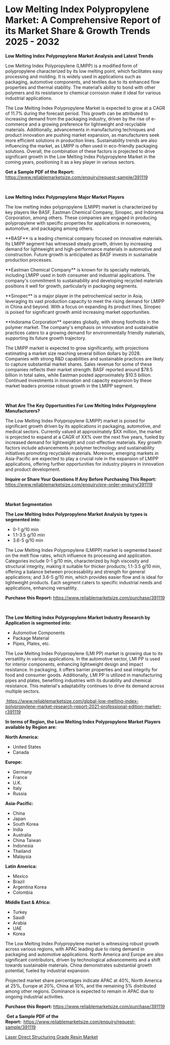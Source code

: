 <p><h1>Low Melting Index Polypropylene Market: A Comprehensive Report of its Market Share & Growth Trends 2025 - 2032</h1></p><p><strong>Low Melting Index Polypropylene Market Analysis and Latest Trends</strong></p>
<p><p>Low Melting Index Polypropylene (LMIPP) is a modified form of polypropylene characterized by its low melting point, which facilitates easy processing and molding. It is widely used in applications such as packaging, automotive components, and textiles due to its enhanced flow properties and thermal stability. The material’s ability to bond with other polymers and its resistance to chemical corrosion make it ideal for various industrial applications.</p><p>The Low Melting Index Polypropylene Market is expected to grow at a CAGR of 11.7% during the forecast period. This growth can be attributed to increasing demand from the packaging industry, driven by the rise of e-commerce and a growing preference for lightweight and recyclable materials. Additionally, advancements in manufacturing techniques and product innovation are pushing market expansion, as manufacturers seek more efficient solutions in production lines. Sustainability trends are also influencing the market, as LMIPP is often used in eco-friendly packaging solutions. Overall, the combination of these factors is projected to drive significant growth in the Low Melting Index Polypropylene Market in the coming years, positioning it as a key player in various sectors.</p></p>
<p><strong>Get a Sample PDF of the Report:&nbsp;</strong> <a href="https://www.reliablemarketsize.com/enquiry/request-sample/391119?utm_campaign=1833&utm_medium=2&utm_source=Github&utm_content=ia&utm_term=16012025&utm_id=low-melting-index-polypropylene">https://www.reliablemarketsize.com/enquiry/request-sample/391119</a></p>
<p>&nbsp;</p>
<p><strong>Low Melting Index Polypropylene Major Market Players</strong></p>
<p><p>The low melting index polypropylene (LMIPP) market is characterized by key players like BASF, Eastman Chemical Company, Sinopec, and Indorama Corporation, among others. These companies are engaged in producing polypropylene with specific properties for applications in nonwovens, automotive, and packaging among others.</p><p>**BASF** is a leading chemical company focused on innovative materials. Its LMIPP segment has witnessed steady growth, driven by increasing demand for lightweight and high-performance materials in automotive and construction. Future growth is anticipated as BASF invests in sustainable production processes.</p><p>**Eastman Chemical Company** is known for its specialty materials, including LMIPP used in both consumer and industrial applications. The company's commitment to sustainability and developing recycled materials positions it well for growth, particularly in packaging segments.</p><p>**Sinopec** is a major player in the petrochemical sector in Asia, leveraging its vast production capacity to meet the rising demand for LMIPP in China and beyond. With a focus on expanding its product lines, Sinopec is poised for significant growth amid increasing market opportunities.</p><p>**Indorama Corporation** operates globally, with strong footholds in the polymer market. The company's emphasis on innovation and sustainable practices caters to a growing demand for environmentally friendly materials, supporting its future growth trajectory.</p><p>The LMIPP market is expected to grow significantly, with projections estimating a market size reaching several billion dollars by 2028. Companies with strong R&D capabilities and sustainable practices are likely to capture substantial market shares. Sales revenue for some of these companies reflects their market strength: BASF reported around $78.5 billion in total sales, while Eastman posted approximately $10.5 billion. Continued investments in innovation and capacity expansion by these market leaders promise robust growth in the LMIPP segment.</p></p>
<p>&nbsp;</p>
<p><strong>What Are The Key Opportunities For Low Melting Index Polypropylene Manufacturers?</strong></p>
<p><p>The Low Melting Index Polypropylene (LMIPP) market is poised for significant growth driven by its applications in packaging, automotive, and medical sectors. Currently valued at approximately $XX million, the market is projected to expand at a CAGR of XX% over the next five years, fueled by increased demand for lightweight and cost-effective materials. Key growth factors include advancements in polymer technology and sustainability initiatives promoting recyclable materials. Moreover, emerging markets in Asia-Pacific are expected to play a crucial role in the expansion of LMIPP applications, offering further opportunities for industry players in innovation and product development.</p></p>
<p><strong>Inquire or Share Your Questions If Any Before Purchasing This Report:</strong> <a href="https://www.reliablemarketsize.com/enquiry/pre-order-enquiry/391119?utm_campaign=1833&utm_medium=2&utm_source=Github&utm_content=ia&utm_term=16012025&utm_id=low-melting-index-polypropylene">https://www.reliablemarketsize.com/enquiry/pre-order-enquiry/391119</a></p>
<p>&nbsp;</p>
<p><strong>Market Segmentation</strong></p>
<p><strong>The Low Melting Index Polypropylene Market Analysis by types is segmented into:</strong></p>
<p><ul><li>0-1 g/10 min</li><li>1.1-3.5 g/10 min</li><li>3.6-5 g/10 min</li></ul></p>
<p><p>The Low Melting Index Polypropylene (LMIPP) market is segmented based on the melt flow rates, which influence its processing and application. Categories include 0-1 g/10 min, characterized by high viscosity and structural integrity, making it suitable for thicker products; 1.1-3.5 g/10 min, offering a balance between processability and strength for general applications; and 3.6-5 g/10 min, which provides easier flow and is ideal for lightweight products. Each segment caters to specific industrial needs and applications, enhancing versatility.</p></p>
<p><strong>Purchase this Report:&nbsp;</strong><a href="https://www.reliablemarketsize.com/purchase/391119?utm_campaign=1833&utm_medium=2&utm_source=Github&utm_content=ia&utm_term=16012025&utm_id=low-melting-index-polypropylene">https://www.reliablemarketsize.com/purchase/391119</a></p>
<p>&nbsp;</p>
<p><strong>The Low Melting Index Polypropylene Market Industry Research by Application is segmented into:</strong></p>
<p><ul><li>Automotive Components</li><li>Package Material</li><li>Pipes, Plates, etc.</li></ul></p>
<p><p>The Low Melting Index Polypropylene (LMI PP) market is growing due to its versatility in various applications. In the automotive sector, LMI PP is used for interior components, enhancing lightweight design and impact resistance. In packaging, it offers barrier properties and seal integrity for food and consumer goods. Additionally, LMI PP is utilized in manufacturing pipes and plates, benefiting industries with its durability and chemical resistance. This material's adaptability continues to drive its demand across multiple sectors.</p></p>
<p><a href="https://www.reliablemarketsize.com/global-low-melting-index-polypropylene-market-research-report-2021-professional-edition-market-r391119?utm_campaign=1833&utm_medium=2&utm_source=Github&utm_content=ia&utm_term=16012025&utm_id=low-melting-index-polypropylene">&nbsp;https://www.reliablemarketsize.com/global-low-melting-index-polypropylene-market-research-report-2021-professional-edition-market-r391119</a></p>
<p><strong>In terms of Region, the Low Melting Index Polypropylene Market Players available by Region are:</strong></p>
<p>
    <p> <strong> North America: </strong>
        <ul>
            <li>United States</li>
            <li>Canada</li>
        </ul>
        </p> 
    <p> <strong> Europe: </strong>
        <ul>
            <li>Germany</li>
            <li>France</li>
            <li>U.K.</li>
            <li>Italy</li>
            <li>Russia</li>
        </ul>
        </p> 
    <p> <strong> Asia-Pacific: </strong>
        <ul>
            <li>China</li>
            <li>Japan</li>
            <li>South Korea</li>
            <li>India</li>
            <li>Australia</li>
            <li>China Taiwan</li>
            <li>Indonesia</li>
            <li>Thailand</li>
            <li>Malaysia</li>
        </ul>
        </p> 
    <p> <strong> Latin America: </strong>
        <ul>
            <li>Mexico</li>
            <li>Brazil</li>
            <li>Argentina Korea</li>
            <li>Colombia</li>
        </ul>
        </p> 
    <p> <strong> Middle East & Africa: </strong>
        <ul>
            <li>Turkey</li>
            <li>Saudi</li>
            <li>Arabia</li>
            <li>UAE</li>
            <li>Korea</li>
        </ul>
    </p>
    </p>
<p><p>The Low Melting Index Polypropylene market is witnessing robust growth across various regions, with APAC leading due to rising demand in packaging and automotive applications. North America and Europe are also significant contributors, driven by technological advancements and a shift towards sustainable materials. China demonstrates substantial growth potential, fueled by industrial expansion. </p><p>Projected market share percentages indicate APAC at 40%, North America at 25%, Europe at 20%, China at 10%, and the remaining 5% distributed among other regions. Dominance is expected to remain in APAC due to ongoing industrial activities.</p></p>
<p><strong>Purchase this Report: </strong><a href="https://www.reliablemarketsize.com/purchase/391119?utm_campaign=1833&utm_medium=2&utm_source=Github&utm_content=ia&utm_term=16012025&utm_id=low-melting-index-polypropylene">https://www.reliablemarketsize.com/purchase/391119</a></p>
<p>&nbsp;<strong>Get a Sample PDF of the Report:&nbsp;&nbsp;</strong><a href="https://www.reliablemarketsize.com/enquiry/request-sample/391119?utm_campaign=1833&utm_medium=2&utm_source=Github&utm_content=ia&utm_term=16012025&utm_id=low-melting-index-polypropylene">https://www.reliablemarketsize.com/enquiry/request-sample/391119</a></p>
<p><strong></strong></p>
<p><p><a href="https://github.com/FassouRP/Market-Research-Report-List-6/blob/main/laser-direct-structuring-grade-resin-market.md?utm_campaign=1833&utm_medium=2&utm_source=Github&utm_content=ia&utm_term=16012025&utm_id=low-melting-index-polypropylene">Laser Direct Structuring Grade Resin Market</a></p></p>